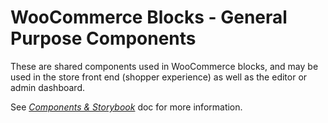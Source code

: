 # WooCommerce Blocks - General Purpose Components

These are shared components used in WooCommerce blocks, and may be used in the store front end (shopper experience) as well as the editor or admin dashboard.

See [_Components & Storybook_](../../../../docs/contributors/contributing/storybook-and-components.md) doc for more information.
